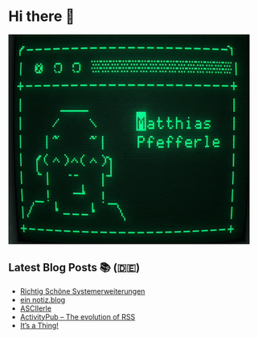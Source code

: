 # Hi there 👋

![ASCII version of me](ascii-green.gif "ASCII version of me")

## Latest Blog Posts 📚 (🇩🇪)
<!-- BLOG-POST-LIST:START -->
- [Richtig Schöne Systemerweiterungen](https://notiz.blog/rss-club/richtig-schoene-systemerweiterungen/)
- [ein notiz.blog](https://notiz.blog/2024/07/10/ein-notiz-blog/)
- [ASCIIerle](https://notiz.blog/2024/06/02/asciierle/)
- [ActivityPub – The evolution of RSS](https://notiz.blog/2024/04/26/activitypub-the-evolution-of-rss/)
- [It’s a Thing!](https://notiz.blog/2024/04/22/its-a-thing/)
<!-- BLOG-POST-LIST:END -->
